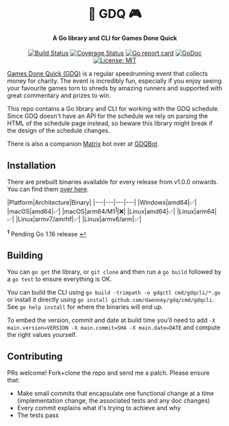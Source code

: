 <h1 align="center">
🏃 GDQ 🎮
</h1>
<h4 align="center">A Go library and CLI for Games Done Quick</h4>
<p align="center">
    <a href="https://github.com/daenney/gdq/actions?query=workflow%3ACI"><img src="https://github.com/daenney/gdq/workflows/CI/badge.svg" alt="Build Status"></a>
    <a href="https://codecov.io/gh/daenney/gdq"><img src="https://codecov.io/gh/daenney/gdq/branch/main/graph/badge.svg" alt="Coverage Status"></a>
    <a href="https://goreportcard.com/report/github.com/daenney/gdq"><img src="https://goreportcard.com/badge/github.com/daenney/gdq" alt="Go report card"></a>
    <a href="https://pkg.go.dev/github.com/daenney/gdq"><img src="https://pkg.go.dev/badge/github.com/daenney/gdq.svg" alt="GoDoc"></a>
    <a href="LICENSE"><img src="https://img.shields.io/github/license/daenney/gdq?style=flat-square" alt="License: MIT"></a>
</p>

[Games Done Quick (GDQ)](https://gamesdonequick.com/) is a regular
speedrunning event that collects money for charity. The event is incredibly
fun, especially if you enjoy seeing your favourite games torn to shreds by
amazing runners and supported with great commentary and prizes to win.

This repo contains a Go library and CLI for working with the GDQ schedule.
Since GDQ doesn't have an API for the schedule we rely on parsing the HTML of
the schedule page instead, so beware this library might break if the design
of the schedule changes.

There is also a companion [Matrix](https://matrix.org) bot over at
[GDQBot](https://github.com/daenney/gdqbot).

## Installation

There are prebuilt binaries available for every release from v1.0.0 onwards. You
can find them [over here](https://github.com/daenney/gdq/releases).

|Platform|Architecture|Binary|
|---|---|---|---|
|Windows|amd64|✅|
|macOS|amd64|✅|
|macOS|arm64/M1<sup id="a1">[1](#f1)</sup>|❌|
|Linux|amd64|✅|
|Linux|arm64|✅|
|Linux|armv7/amrhf|✅|
|Linux|armv6/arm</sup>|✅|

<b id="f1"><sup>1</sup></b> Pending Go 1.16 release [↩](#a1)

## Building

You can `go get` the library, or `git clone` and then run a `go build` followed
by a `go test` to ensure everything is OK.

You can build the CLI using `go build -trimpath -o gdqctl cmd/gdqcli/*.go` or
install it directly using `go install github.com/daenney/gdq/cmd/gdqcli`. See
`go help install` for where the binaries will end up.

To embed the version, commit and date at build time you'll need to add
`-X main.version=VERSION -X main.commit=SHA -X main.date=DATE` and compute
the right values yourself.

## Contributing

PRs welcome! Fork+clone the repo and send me a patch. Please ensure that:
* Make small commits that encapsulate one functional change at a time
  (implementation change, the associated tests and any doc changes)
* Every commit explains what it's trying to achieve and why
* The tests pass
